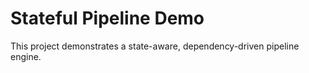 # Stateful Pipeline Demo

This project demonstrates a state-aware, dependency-driven pipeline engine.
